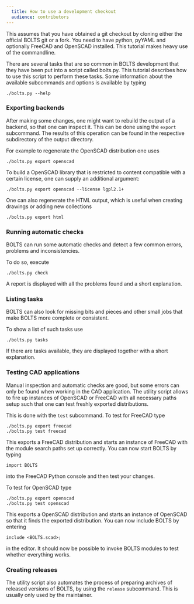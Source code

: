 ```yaml
---
  title: How to use a development checkout
  audience: contributors
---
```


This assumes that you have obtained a git checkout by cloning either the
official BOLTS git or a fork. You need to have python, pyYAML and optionally
FreeCAD and OpenSCAD installed. This tutorial makes heavy use of the
commandline.

There are several tasks that are so common in BOLTS development that they have
been put into a script called bolts.py. This tutorial describes how to use this
script to perform these tasks. Some information about the available subcommands
and options is available by typing

    ./bolts.py --help

### Exporting backends

After making some changes, one might want to rebuild the output of a backend,
so that one can inspect it. This can be done using the `export` subcommand. The
results of this operation can be found in the respective subdirectory of the
output directory.

For example to regenerate the OpenSCAD distribution one uses

    ./bolts.py export openscad

To build a OpenSCAD library that is restricted to content compatible with a
certain license, one can supply an additional argument:

    ./bolts.py export openscad --license lgpl2.1+

One can also regenerate the HTML output, which is useful when creating drawings
or adding new collections

    ./bolts.py export html


### Running automatic checks

BOLTS can run some automatic checks and detect a few common errors, problems
and inconsistencies.

To do so, execute

    ./bolts.py check

A report is displayed with all the problems found and a short explanation.

### Listing tasks

BOLTS can also look for missing bits and pieces and other small jobs that make
BOLTS more complete or consistent.

To show a list of such tasks use

    ./bolts.py tasks

If there are tasks available, they are displayed together with a short
explanation.


### Testing CAD applications

Manual inspection and automatic checks are good, but some errors can only be
found when working in the CAD application. The utility script allows to fire up
instances of OpenSCAD or FreeCAD with all necessary paths setup such that one
can test freshly exported distributions.

This is done with the `test` subcommand. To test for FreeCAD type

    ./bolts.py export freecad
    ./bolts.py test freecad

This exports a FreeCAD distribution and starts an instance of FreeCAD with the
module search paths set up correctly. You can now start BOLTS by typing

    import BOLTS

into the FreeCAD Python console and then test your changes.

To test for OpenSCAD type

    ./bolts.py export openscad
    ./bolts.py test openscad

This exports a OpenSCAD distribution and starts an instance of OpenSCAD so that
it finds the exported distribution. You can now include BOLTS by entering

    include <BOLTS.scad>;

in the editor. It should now be possible to invoke BOLTS modules to test
whether everything works.

### Creating releases

The utility script also automates the process of preparing archives of released
versions of BOLTS, by using the `release` subcommand. This is usually only used
by the maintainer.
